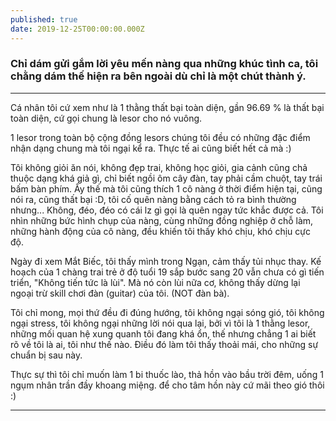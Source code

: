 ```yaml
---
published: true
date: 2019-12-25T00:00:00.000Z
---
```

### Chỉ dám gửi gắm lời yêu mến nàng qua những khúc tình ca, tôi chằng dám thế hiện ra bên ngoài dù chỉ là một chút thành ý.

---

Cá nhân tôi cứ xem như là 1 thằng thất bại toàn diện, gần 96.69 % là thất bại toàn diện, cứ gọi chung là lesor cho nó vuông.

1 lesor trong toàn bộ cộng đồng lesors chúng tôi đều có những đặc điểm nhận dạng chung mà tôi ngại kể ra. Thực tế ai cũng biết hết cả mà :)

Tôi không giỏi ăn nói, không đẹp trai, không học giỏi, gia cảnh cũng chả thuộc dạng khá giả gì, chỉ biết ngồi ôm cây đàn, tay phải cầm chuột, tay trái bấm bàn phím. Ấy thế mà tôi cũng thích 1 cô nàng ở thời điểm hiện tại, cũng nói ra, cũng thất bại :D, tôi cố quên nàng bằng cách tỏ ra bình thường nhưng... Không, đéo, đéo có cái lz gì gọi là quên ngay tức khắc được cả. Tôi nhìn những bức hình chụp của nàng, cùng những đồng nghiệp ở chỗ làm, những hành động của cô nàng, đều khiến tôi thấy khó chịu, khó chịu cực độ.

Ngày đi xem Mắt Biếc, tôi thấy mình trong Ngạn, cảm thấy tủi nhục thay. Kế hoạch của 1 chàng trai trẻ ở độ tuổi 19 sắp bước sang 20 vẫn chưa có gì tiến triển, "Không tiến tức là lùi". Mà nó còn lùi nữa cơ, không thấy dừng lại ngoại trừ skill chơi đàn (guitar) của tôi. (NOT đàn bà).

Tôi chỉ mong, mọi thứ đều đi đúng hướng, tôi không ngại sóng gió, tôi không ngại stress, tôi không ngại những lời nói qua lại, bởi vì tôi là 1 thằng lesor, những mối quan hệ xung quanh tôi đang khá ổn, thế nhưng chẳng 1 ai biết rõ về tôi là ai, tôi như thế nào. Điều đó làm tôi thấy thoải mái, cho những sự chuẩn bị sau này. 

Thực sự thì tôi chỉ muốn làm 1 bi thuốc lào, thả hồn vào bầu trời đêm, uống 1 ngụm nhân trần đầy khoang miệng. để cho tâm hồn này cứ mãi theo gió thôi :)

---
